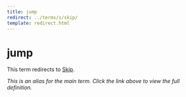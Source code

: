 ```yaml
---
title: jump
redirect: ../terms/s/skip/
template: redirect.html
---
```


# jump

This term redirects to [Skip](../terms/s/skip/).

*This is an alias for the main term. Click the link above to view the full definition.*
